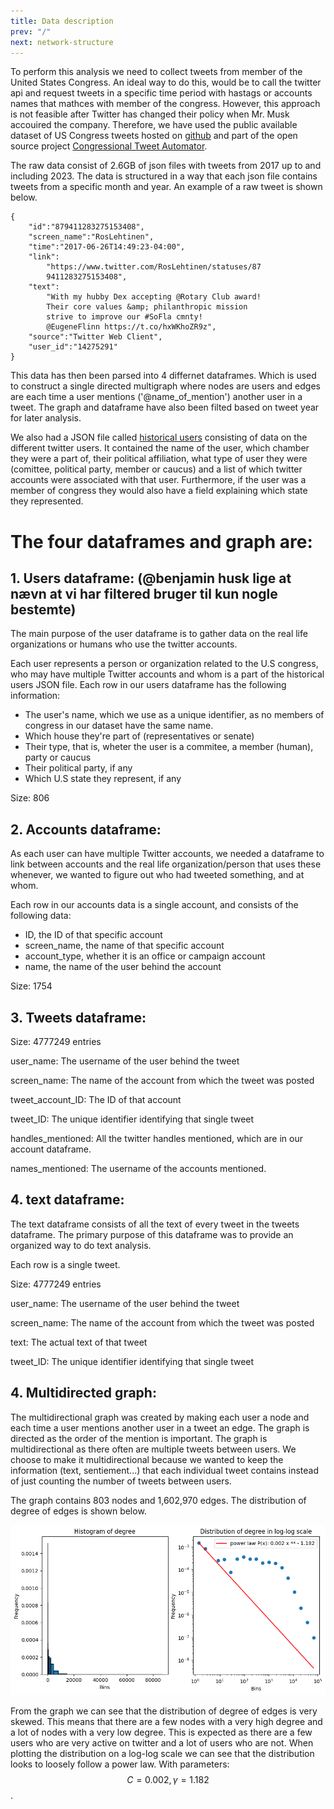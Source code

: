 ```yaml
---
title: Data description
prev: "/"
next: network-structure
---
```


To perform this analysis we need to collect tweets from member of the United States Congress. An ideal way to do this, would be to call the twitter api and request tweets in a specific time period with hastags or accounts names that mathces with member of the congress. However, this approach is not feasible after Twitter has changed their policy when Mr. Musk accouired the company. Therefore, we have used the public available dataset of US Congress tweets hosted on [github](https://github.com/alexlitel/congresstweets) and part of the open source project [Congressional Tweet Automator](https://github.com/alexlitel/congresstweets-automator).

The raw data consist of 2.6GB of json files with tweets from 2017 up to and including 2023. The data is structured in a way that each json file contains tweets from a specific month and year. An example of a raw tweet is shown below.

```
{
    "id":"879411283275153408",
    "screen_name":"RosLehtinen",
    "time":"2017-06-26T14:49:23-04:00",
    "link":
        "https://www.twitter.com/RosLehtinen/statuses/87
        9411283275153408",
    "text":
        "With my hubby Dex accepting @Rotary Club award! 
        Their core values &amp; philanthropic mission 
        strive to improve our #SoFla cmnty! 
        @EugeneFlinn https://t.co/hxWKhoZR9z",
    "source":"Twitter Web Client",
    "user_id":"14275291"
}
```

This data has then been parsed into 4 differnet dataframes. Which is used to construct a single directed multigraph where nodes are users and edges are each time a user mentions ('@name_of_mention') another user in a tweet. The graph and dataframe have also been filted based on tweet year for later analysis.

We also had a JSON file called [historical users](https://github.com/alexlitel/congresstweets-automator/blob/master/data/historical-users-filtered.json) consisting of data on the different twitter users. It contained the name of the user, which chamber they were a part of, their political affiliation, what type of user they were (comittee, political party, member or caucus) and a list of which twitter accounts were associated with that user. Furthermore, if the user was a member of congress they would also have a field explaining which state they represented. 

# The four dataframes and graph are:

## 1. Users dataframe: (@benjamin husk lige at nævn at vi har filtered bruger til kun nogle bestemte)

The main purpose of the user dataframe is to gather data on the real life organizations or humans who use the twitter accounts.

Each user represents a person or organization related to the U.S congress, who may have multiple Twitter accounts and whom is a part of the historical users JSON file. Each row in our users dataframe has the following information:
* The user's name, which we use as a unique identifier, as no members of congress in our dataset have the same name.
* Which house they're part of (representatives or senate)
* Their type, that is, wheter the user is a commitee, a member (human), party or caucus
* Their political party, if any
* Which U.S state they represent, if any

Size: 806

## 2. Accounts dataframe:

As each user can have multiple Twitter accounts, we needed a dataframe to link between accounts and the real life organization/person that uses these whenever, we wanted to figure out who had tweeted something, and at whom.

Each row in our accounts data is a single account, and consists of the following data:
* ID, the ID of that specific account
* screen_name, the name of that specific account
* account_type, whether it is an office or campaign account
* name, the name of the user behind the account

Size: 1754


## 3. Tweets dataframe:

Size: 4777249 entries

user_name: The username of the user behind the tweet

screen_name: The name of the account from which the tweet was posted

tweet_account_ID: The ID of that account

tweet_ID: The unique identifier identifying that single tweet

handles_mentioned: All the twitter handles mentioned, which are in our account dataframe.

names_mentioned: The username of the accounts mentioned.


## 4. text dataframe:

The text dataframe consists of all the text of every tweet in the tweets dataframe. The primary purpose of this dataframe was to provide an organized way to do text analysis.

Each row is a single tweet.

Size: 4777249 entries

user_name: The username of the user behind the tweet

screen_name: The name of the account from which the tweet was posted

text: The actual text of that tweet

tweet_ID: The unique identifier identifying that single tweet



## 4. Multidirected graph:

The multidirectional graph was created by making each user a node and each time a user mentions another user in a tweet an edge. The graph is directed as the order of the mention is important. The graph is multidirectional as there often are multiple tweets between users. We choose to make it multidirectional because we wanted to keep the information (text, sentiement...) that each individual tweet contains instead of just counting the number of tweets between users.

The graph contains 803 nodes and 1,602,970 edges. The distribution of degree of edges is shown below.

![](/images/degree-distribution.png)

From the graph we can see that the distribution of degree of edges is very skewed. This means that there are a few nodes with a very high degree and a lot of nodes with a very low degree. This is expected as there are a few users who are very active on twitter and a lot of users who are not. When plotting the distribution on a log-log scale we can see that the distribution looks to loosely follow a power law. With parameters:$$C=0.002, \gamma=1.182$$.


<!--- 

## How we have created our dataset

this was done

Lorem ipsum dolor sit amet, consectetur adipiscing elit. In nulla tellus, tempus sed lobortis quis, venenatis ac ante. Maecenas accumsan augue ultricies metus hendrerit, in ultrices urna fringilla. Suspendisse lobortis egestas magna, sit amet fermentum ligula tincidunt vitae. Suspendisse cursus non dui a vulputate. Cras vestibulum vulputate enim eu placerat. Ut scelerisque semper justo sit amet auctor. Aliquam sit amet iaculis tortor.

> Nulla in justo hendrerit, tincidunt mauris et, porta est. Donec in leo vitae est ultrices dapibus id nec tortor. Maecenas ut ipsum eu nisl cursus facilisis scelerisque eu ex. Aliquam euismod elementum libero, at vehicula ipsum.

Nam commodo lorem quis tortor euismod, ut ultrices orci aliquet. Sed eget dui nec sem ullamcorper convallis id nec ante. Aliquam ultricies a massa quis semper. Donec suscipit augue ut sagittis hendrerit. Aliquam erat volutpat. Proin aliquet maximus nibh, id aliquet justo maximus at. Sed accumsan ante id aliquam pellentesque. 

![](/images/dtu-logo.png)

Aliquam nec hendrerit quam. Suspendisse maximus eros sollicitudin, accumsan turpis eu, blandit nulla. Nunc lorem elit, molestie at libero gravida, placerat consectetur ante. Sed tincidunt viverra tellus a vehicula.


1. Lorem ipsum dolor sit amet
1. Lorem ipsum dolor sit amet
1. Lorem ipsum dolor sit amet

Lorem ipsum dolor sit amet, consectetur adipiscing elit. Nam blandit lobortis turpis. Praesent porttitor, turpis eu posuere molestie, sem dolor scelerisque sapien, eu aliquet ante felis ac metus. Pellentesque semper ultricies urna. Aenean auctor, turpis ut convallis ultrices, eros tellus bibendum risus, eu varius velit ante et diam. 

* Lorem ipsum dolor sit amet
* Lorem ipsum dolor sit amet
* Lorem ipsum dolor sit amet

In suscipit lorem orci, eu placerat nibh dignissim ut. Nullam consequat nisl dui, in ornare risus porttitor sed. Integer vitae nibh semper purus ultrices rutrum. Pellentesque non diam ornare, imperdiet elit a, tempus lacus. Suspendisse viverra euismod dapibus.

Suspendisse non tellus faucibus, dapibus leo at, elementum magna. Fusce quis ante ex. In non ex eleifend, luctus risus quis, dapibus velit. Nulla facilisi. Integer iaculis arcu at fermentum varius. Donec auctor dolor non dolor pulvinar luctus. Mauris vestibulum lacinia nisl, a dictum erat molestie sed. Vivamus vel blandit turpis, nec sollicitudin massa. Nunc velit eros, tristique elementum congue eget, auctor dictum tellus. 

Quisque iaculis, sem quis imperdiet faucibus, nunc lorem feugiat purus, vestibulum condimentum turpis turpis ut ante. Donec vestibulum lectus ut ullamcorper condimentum. Curabitur fermentum nulla vitae arcu sollicitudin pulvinar.

<img src="/images/dtu-logo.png" width="200" />

Vestibulum ante ipsum primis in faucibus orci luctus et ultrices posuere cubilia curae; Suspendisse eu tellus ut erat porttitor luctus. Vivamus aliquam auctor massa, in auctor orci. Ut quis enim ut lorem consectetur blandit dictum eu mauris.
--->
